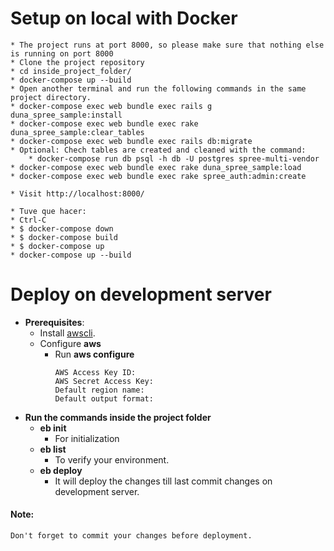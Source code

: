 # Setup on local with Docker
    * The project runs at port 8000, so please make sure that nothing else is running on port 8000
    * Clone the project repository
    * cd inside_project_folder/
    * docker-compose up --build
    * Open another terminal and run the following commands in the same project directory.
    * docker-compose exec web bundle exec rails g duna_spree_sample:install
    * docker-compose exec web bundle exec rake duna_spree_sample:clear_tables
    * docker-compose exec web bundle exec rails db:migrate
    * Optional: Chech tables are created and cleaned with the command:
        * docker-compose run db psql -h db -U postgres spree-multi-vendor
    * docker-compose exec web bundle exec rake duna_spree_sample:load
    * docker-compose exec web bundle exec rake spree_auth:admin:create

    * Visit http://localhost:8000/

    * Tuve que hacer:
    * Ctrl-C
    * $ docker-compose down
    * $ docker-compose build
    * $ docker-compose up
    * docker-compose up --build



# Deploy on development server
* **Prerequisites**:
    * Install [awscli](https://docs.aws.amazon.com/cli/latest/userguide/install-cliv2-linux.html).
    * Configure **aws**
        * Run **aws configure**
            ```
          AWS Access Key ID: 
          AWS Secret Access Key: 
          Default region name: 
          Default output format:
* **Run the commands inside the project folder**
    * **eb init**
        * For initialization
    * **eb list**
        * To verify your environment.
    * **eb deploy**
        * It will deploy the changes till last commit changes on development server.
        
#### Note:
    Don't forget to commit your changes before deployment.
